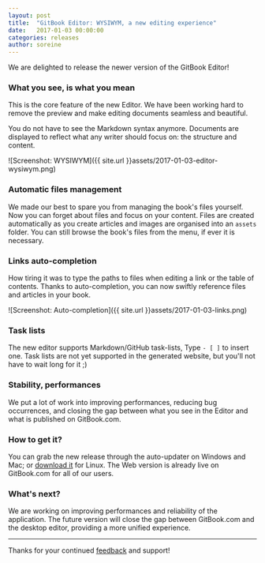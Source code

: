 ```yaml
---
layout: post
title:  "GitBook Editor: WYSIWYM, a new editing experience"
date:   2017-01-03 00:00:00
categories: releases
author: soreine
---
```


We are delighted to release the newer version of the GitBook Editor!

<!-- more -->

### What you see, is what you mean

This is the core feature of the new Editor. We have been working hard to remove the preview and make editing documents seamless and beautiful.

You do not have to see the Markdown syntax anymore. Documents are displayed to reflect what any writer should focus on: the structure and content.

![Screenshot: WYSIWYM]({{ site.url }}assets/2017-01-03-editor-wysiwym.png)

### Automatic files management

We made our best to spare you from managing the book's files yourself. Now you can forget about files and focus on your content. Files are created automatically as you create articles and images are organised into an `assets` folder. You can still browse the book's files from the menu, if ever it is necessary.

### Links auto-completion

How tiring it was to type the paths to files when editing a link or the table of contents. Thanks to auto-completion, you can now swiftly reference files and articles in your book.

![Screenshot: Auto-completion]({{ site.url }}assets/2017-01-03-links.png)

### Task lists

The new editor supports Markdown/GitHub task-lists, Type `- [ ]` to insert one. Task lists are not yet supported in the generated website, but you'll not have to wait long for it ;)

### Stability, performances

We put a lot of work into improving performances, reducing bug occurrences, and closing the gap between what you see in the Editor and what is published on GitBook.com.

### How to get it?

You can grab the new release through the auto-updater on Windows and Mac; or [download it](https://www.gitbook.com/editor) for Linux. The Web version is already live on GitBook.com for all of our users.

### What's next?

We are working on improving performances and reliability of the application. The future version will close the gap between GitBook.com and the desktop editor, providing a more unified experience.

---

Thanks for your continued [feedback](https://github.com/GitbookIO/feedback/issues) and support!
